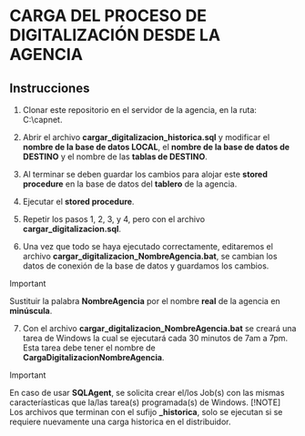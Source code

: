 # CARGA DEL PROCESO DE DIGITALIZACIÓN DESDE LA AGENCIA

## Instrucciones

1. Clonar este repositorio en el servidor de la agencia, en la ruta: C:\capnet\.

2. Abrir el archivo **cargar_digitalizacion_historica.sql** y modificar el **nombre de la base de datos LOCAL**, el **nombre de la base de datos de DESTINO** y el nombre de las **tablas de DESTINO**.

3. Al terminar se deben guardar los cambios para alojar este **stored procedure** en la base de datos del **tablero** de la agencia.

4. Ejecutar el **stored procedure**.

5. Repetir los pasos 1, 2, 3, y 4, pero con el archivo **cargar_digitalizacion.sql**.

6. Una vez que todo se haya ejecutado correctamente, editaremos el archivo **cargar_digitalizacion_NombreAgencia.bat**, se cambian los datos de conexión de la base de datos y guardamos los cambios.

> [!IMPORTANT]  
> Sustituir la palabra **NombreAgencia** por el nombre **real** de la agencia en **minúscula**.

7. Con el archivo **cargar_digitalizacion_NombreAgencia.bat** se creará una tarea de Windows la cual se ejecutará cada 30 minutos de 7am a 7pm. Esta tarea debe tener el nombre de **CargaDigitalizacionNombreAgencia**.

> [!IMPORTANT]  
> En caso de usar **SQLAgent**, se solicita crear el/los Job(s) con las mismas caracteríasticas que la/las tarea(s) programada(s) de Windows.
> [!NOTE]  
> Los archivos que terminan con el sufijo **_historica**, solo se ejecutan si se requiere nuevamente una carga historica en el distribuidor.
